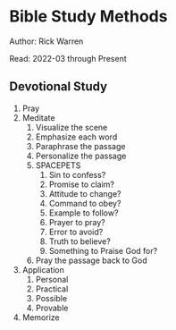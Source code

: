 # Bible Study Methods

Author: Rick Warren

Read: 2022-03 through Present

## Devotional Study

1. Pray
2. Meditate
   1. Visualize the scene
   2. Emphasize each word
   3. Paraphrase the passage
   4. Personalize the passage
   5. SPACEPETS
      1. Sin to confess?
      2. Promise to claim?
      3. Attitude to change?
      4. Command to obey?
      5. Example to follow?
      6. Prayer to pray?
      7. Error to avoid?
      8. Truth to believe?
      9. Something to Praise God for?
   6. Pray the passage back to God
3. Application
   1. Personal
   2. Practical
   3. Possible
   4. Provable
4. Memorize
